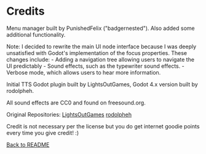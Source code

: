 # Credits

Menu manager built by PunishedFelix ("badgernested"). Also added some additional functionality.

Note: I decided to rewrite the main UI node interface because I was deeply unsatisfied with 
Godot's implementation of the focus properties. These changes include:
	- Adding a navigation tree allowing users to navigate the UI predictably
	- Sound effects, such as the typewriter sound effects.
	- Verbose mode, which allows users to hear more information.

Initial TTS Godot plugin built by LightsOutGames, Godot 4.x version built by rodolpheh.

All sound effects are CC0 and found on freesound.org.

Original Repositories:
[LightsOutGames](https://github.com/lightsoutgames/godot-accessibility)
[rodolpheh](https://github.com/rodolpheh/godot-accessibility)

Credit is not necessary per the license but you do get internet goodie points every time you give credit! :)

[Back to README](README.md)
